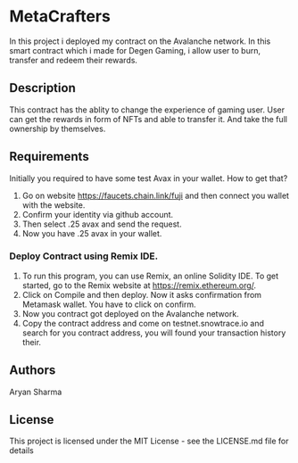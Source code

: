 # MetaCrafters

In this project i deployed my contract on the Avalanche network. In this smart contract which i made for Degen Gaming, i allow user to burn, transfer and redeem their rewards. 

## Description

This contract has the ablity to change the experience of gaming user. User can get the rewards in form of NFTs and able to transfer it. And take the full ownership by themselves.

## Requirements
Initially you required to have some test Avax in your wallet. How to get that?
  1. Go on website https://faucets.chain.link/fuji  and then connect you wallet with the website.
  2. Confirm your identity via github account.
  3. Then select .25 avax and send the request.
  4. Now you have .25 avax in your wallet.

### Deploy Contract using Remix IDE.

1. To run this program, you can use Remix, an online Solidity IDE. To get started, go to the Remix website at https://remix.ethereum.org/.
2. Click on Compile and then deploy. Now it asks confirmation from Metamask wallet. You have to click on confirm.
3. Now you contract got deployed on the Avalanche network.
4. Copy the contract address and come on testnet.snowtrace.io and search for you contract address, you will found your transaction history their.

## Authors

Aryan Sharma


## License

This project is licensed under the MIT License - see the LICENSE.md file for details
